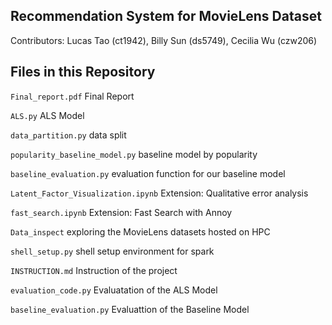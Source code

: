 ## Recommendation System for MovieLens Dataset

Contributors: Lucas Tao (ct1942), Billy Sun (ds5749), Cecilia Wu (czw206)


## Files in this Repository 

`Final_report.pdf` Final Report 

`ALS.py` ALS Model

`data_partition.py` data split 

`popularity_baseline_model.py` baseline model by popularity 

`baseline_evaluation.py` evaluation function for our baseline model 

`Latent_Factor_Visualization.ipynb` Extension: Qualitative error analysis

`fast_search.ipynb` Extension: Fast Search with Annoy

`Data_inspect` exploring the MovieLens datasets hosted on HPC

`shell_setup.py` shell setup environment for spark

`INSTRUCTION.md` Instruction of the project

`evaluation_code.py` Evaluatation of the ALS Model

`baseline_evaluation.py` Evaluattion of the Baseline Model
